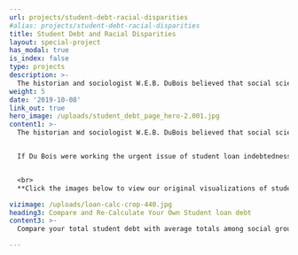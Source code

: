 ```yaml
---
url: projects/student-debt-racial-disparities
#alias: projects/student-debt-racial-disparities
title: Student Debt and Racial Disparities
layout: special-project
has_modal: true
is_index: false
type: projects
description: >-
  The historian and sociologist W.E.B. DuBois believed that social science data should be evocative. In the 2018 essay collection W.E.B. Du Bois’s Data Portraits: Visualizing Black America, architecture scholar Mabel O. Wilson describes how Du Bois used infographics and various artistic media to counter assertions by Georg Wilhelm Friedrich Hegel that Africans were “incapable of any development of culture” and that the black experience was characterized by “sensuous arbitrariness.”
weight: 5
date: '2019-10-08'
link_out: true
hero_image: /uploads/student_debt_page_hero-2.001.jpg
content1: >-
  The historian and sociologist W.E.B. DuBois believed that social science data should be evocative. In the 2018 essay collection W.E.B. Du Bois’s Data Portraits: Visualizing Black America, architecture scholar Mabel O. Wilson describes how Du Bois used infographics and various artistic media to counter assertions by Georg Wilhelm Friedrich Hegel that Africans were “incapable of any development of culture” and that the black experience was characterized by “sensuous arbitrariness.” In the same volume, designer Silas Munro explains just how important the arts were for Du Bois’s scientific argument: “The Du Bois infographics were published twenty years before the founding of Bauhaus,” and their modular style predated “the rise of dominant European avant-garde movements... considered to have their origins in Russian constructivism, De Stijl, and Italian futurism.” Du Bois’s charts are both scientific and evocative; they draw in viewers to study them, raise new questions, and to provoke action.


  If Du Bois were working the urgent issue of student loan indebtedness today, he would find that the problem of the color-line endures across the globe, and that other social cleavages help predict how debts are arranged and affect whether groups of people are allowed to carry it with dignity. Inspired by Du Bois, The Dignity and Debt Network is adopting the style of Du Bois to convey some of the contemporary research on how color-lines organize data on student loan debt. We also depict the wider social complexity of debt traps that shape the ability of college graduates to repay their loans. As we add to this series, we seek to produce a new set of public goods. These data visualizations can reveal structural areas where policy changes can be made. And they chart how dignity, respect, and autonomy can guide meaningful financial inclusion across the globe. We will be featuring visualizations of these possible futures in the coming year. Stay tuned.


  <br>
  **Click the images below to view our original visualizations of student loan debt data, inspired by the visual style of W.E.B. Du Bois:**

vizimage: /uploads/loan-calc-crop-440.jpg
heading3: Compare and Re-Calculate Your Own Student loan debt
content3: >-
  Compare your total student debt with average totals among social groups in the US. Recalculate your student loan with changes you can make now. Learn how much you could save by refinancing or pay down your loan faster by paying a little more per month. 

---
```

